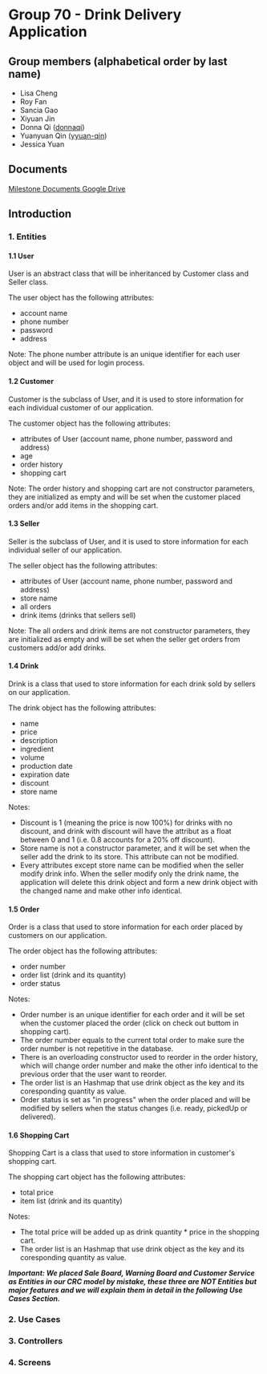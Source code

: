 # Group 70 - Drink Delivery Application

## Group members (alphabetical order by last name)
* Lisa Cheng
* Roy Fan
* Sancia Gao
* Xiyuan Jin
* Donna Qi ([donnaqi](https://github.com/donnaqi))
* Yuanyuan Qin ([yyuan-qin](https://github.com/yyuan-qin))
* Jessica Yuan

## Documents

[Milestone Documents Google Drive](https://drive.google.com/drive/folders/1LSEvoL295-J-YNdKq5guBFNt9Iiyg4x_)

## Introduction
### 1. Entities
#### 1.1 User

User is an abstract class that will be inheritanced by Customer class and Seller class. 

The user object has the following attributes:

* account name
* phone number 
* password
* address

Note: The phone number attribute is an unique identifier for each user object and will be used for login process.

#### 1.2 Customer

Customer is the subclass of User, and it is used to store information for each individual customer of our application.

The customer object has the following attributes:

* attributes of User (account name, phone number, password and address)
* age
* order history
* shopping cart

Note: The order history and shopping cart are not constructor parameters, they are initialized as empty and will be set when the customer placed orders and/or add items in the shopping cart.

#### 1.3 Seller
Seller is the subclass of User, and it is used to store information for each individual seller of our application.

The seller object has the following attributes:

* attributes of User (account name, phone number, password and address)
* store name
* all orders
* drink items (drinks that sellers sell)

Note: The all orders and drink items are not constructor parameters, they are initialized as empty and will be set when the seller get orders from customers add/or add drinks.

#### 1.4 Drink
Drink is a class that used to store information for each drink sold by sellers on our application.

The drink object has the following attributes:

* name
* price
* description
* ingredient
* volume
* production date
* expiration date
* discount
* store name

Notes: 
- Discount is 1 (meaning the price is now 100%) for drinks with no discount, and drink with discount will have the attribut as a float between 0 and 1 (i.e. 0.8 accounts for a 20% off discount).
- Store name is not a constructor parameter, and it will be set when the seller add the drink to its store. This attribute can not be modified.
- Every attributes except store name can be modified when the seller modify drink info. When the seller modify only the drink name, the application will delete this drink object and form a new drink object with the changed name and make other info identical.


#### 1.5 Order
Order is a class that used to store information for each order placed by customers on our application.

The order object has the following attributes:

* order number
* order list (drink and its quantity)
* order status

Notes:
- Order number is an unique identifier for each order and it will be set when the customer placed the order (click on check out buttom in shopping cart).
- The order number equals to the current total order to make sure the order number is not repetitive in the database.
- There is an overloading constructor used to reorder in the order history, which will change order number and make the other info identical to the previous order that the user want to reorder.
- The order list is an Hashmap that use drink object as the key and its coresponding quantity as value.
- Order status is set as "in progress" when the order placed and will be modified by sellers when the status changes (i.e. ready, pickedUp or delivered).

#### 1.6 Shopping Cart
Shopping Cart is a class that used to store information in customer's shopping cart.

The shopping cart object has the following attributes:

* total price
* item list (drink and its quantity)

Notes:
- The total price will be added up as drink quantity * price in the shopping cart.
- The order list is an Hashmap that use drink object as the key and its coresponding quantity as value.

***Important: We placed Sale Board, Warning Board and Customer Service as Entities in our CRC model by mistake, these three are NOT Entities but major features and we will explain them in detail in the following Use Cases Section.***

### 2. Use Cases

### 3. Controllers

### 4. Screens
